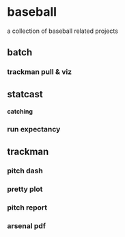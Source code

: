 # baseball

a collection of baseball related projects

## batch

### trackman pull & viz

## statcast

#### catching

### run expectancy

## trackman

### pitch dash

### pretty plot

### pitch report

### arsenal pdf